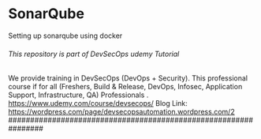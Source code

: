# SonarQube
Setting up sonarqube using docker

###### This repository is part of DevSecOps udemy Tutorial ######
We provide training in DevSecOps (DevOps + Security).
This professional course if for all (Freshers, Build & Release, DevOps, Infosec, Application Support, Infrastructure, QA) Professionals .
https://www.udemy.com/course/devsecops/
Blog Link: https://wordpress.com/page/devsecopsautomation.wordpress.com/2
################################################################
